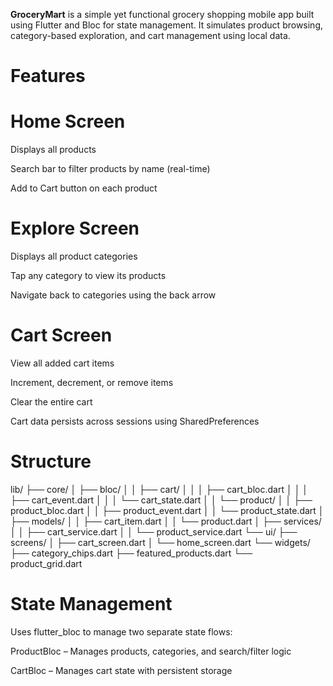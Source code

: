**GroceryMart** is a simple yet functional grocery shopping mobile app built using Flutter and Bloc for state management. It simulates product browsing, category-based exploration, and cart management using local data.

#  Features
# Home Screen

Displays all products

Search bar to filter products by name (real-time)

Add to Cart button on each product

# Explore Screen
Displays all product categories

Tap any category to view its products

Navigate back to categories using the back arrow

# Cart Screen
View all added cart items

Increment, decrement, or remove items

Clear the entire cart

Cart data persists across sessions using SharedPreferences

# Structure

lib/
├── core/
│   ├── bloc/
│   │   ├── cart/
│   │   │   ├── cart_bloc.dart
│   │   │   ├── cart_event.dart
│   │   │   └── cart_state.dart
│   │   └── product/
│   │       ├── product_bloc.dart
│   │       ├── product_event.dart
│   │       └── product_state.dart
│   ├── models/
│   │   ├── cart_item.dart
│   │   └── product.dart
│   ├── services/
│   │   ├── cart_service.dart
│   │   └── product_service.dart
└── ui/
    ├── screens/
    │   ├── cart_screen.dart
    │   └── home_screen.dart
    └── widgets/
        ├── category_chips.dart
        ├── featured_products.dart
        └── product_grid.dart


  # State Management
  
  Uses flutter_bloc to manage two separate state flows:

  ProductBloc – Manages products, categories, and search/filter logic

  CartBloc – Manages cart state with persistent storage

     
